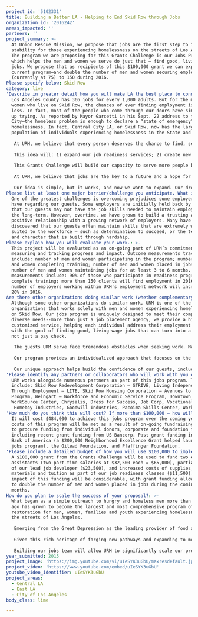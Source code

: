```yaml
---
project_id: '5102331'
title: Building a Better LA - Helping to End Skid Row through Jobs
organization_id: '2016242'
areas_impacted: ''
partners: ''
project_summary: >-
  At Union Rescue Mission, we propose that jobs are the first step to financial
  stability for those experiencing homelessness on the streets of Los Angeles.
  The program we are proposing for this Grants Challenge is our Jobs Program,
  which helps the men and women we serve do just that – find good, living wage
  jobs. We propose that as recipients of this $100,000 grant we can expand our
  current program—and double the number of men and women securing employment
  (currently at 75) to 150 during 2016.
Please specify below: Skid Row
category: live
'Describe in greater detail how you will make LA the best place to connect:': >-
  Los Angeles County has 366 jobs for every 1,000 adults. But for the men and
  women who live on Skid Row, the chances of ever finding employment is far
  less. In fact, most of the people who come through our doors have simply given
  up trying. As reported by Mayor Garcetti in his Sept. 22 address to the
  City—the homeless problem is enough to declare a “state of emergency” for
  homelessness. In fact, Central City LA, or Skid Row, now has the largest
  population of individuals experiencing homelessness in the State and Country.
   
   At URM, we believe that every person deserves the chance to find, secure and maintain employment to provide for themselves and their families. Over the last 18 months, URM piloted a Jobs Program to help guests prepare for, find and keep jobs. 156 men and women have found living-wage jobs through this project. Our idea is to double our annual goals for job placement over the next year. 
   
   This idea will: 1) expand our job readiness services; 2) create new opportunities to gain work experience and apprenticeships; and 3) build a robust network of employers and training partners to connect our guests with jobs. 
   
   This Grants Challenge will build our capacity to serve more people by hiring two part time employment assistants to join our team, allowing us to fuel further job placement and growth. Our team will work to expand opportunities for more guests to take part in skills training programs through our partners, access educational support from URM’s Learning Center, and receive coaching from our team. Additionally, our team will work alongside our corporate and business partners to expand our network of job placement and training partners—creating a vibrant networking tool for our men and women to use as they search for just the right job. We anticipate that as a result, over the next 12 months, we will place 150 men and women in jobs. 
   
   At URM, we believe that jobs are the key to a future and a hope for the more than 40,000 men and women who are currently experiencing homelessness on the streets of LA County. What better way to transform our city than to provide a tangible pathway from the streets, and from under the bridges, from cars and motels, from hopelessness and despair--through jobs. 
   
   Our idea is simple, but it works, and now we want to expand. Our dream for LA in 2050, is a place where everyone has the chance of a job, food, and a roof over their head.
Please list at least one major barrier/challenge you anticipate. What is your strategy for overcoming these obstacles?: >-
  One of the greatest challenges is overcoming prejudices some employers may
  have regarding our guests. Some employers are initially held back by beliefs
  that our guests may not have the job skills needed to maintain employment for
  the long-term. However, overtime, we have grown to build a trusting and
  positive relationship with a growing network of employers. Many have
  discovered that our guests often maintain skills that are extremely well
  suited to the workforce – such as determination to succeed, or the tenacity
  and character that is built through hardship.
Please explain how you will evaluate your work.: >-
  This project will be evaluated as an on-going part of URM’s commitment to
  measuring and tracking progress and impact. Outcome measurements tracked will
  include: number of men and women participating in the program; number of men
  and women completing training; number of men and women placed in jobs; and the
  number of men and women maintaining jobs for at least 3 to 6 months. Specific
  measurements include: 90% of those who participate in readiness program will
  complete training; more than 150 clients will find employment in 2016; the
  number of employers working within URM’s employment network will increase by
  20% in 2016.
Are there other organizations doing similar work (whether complementary or competitive)? What is unique about your proposed approach?: >-
  Although some other organizations do similar work, URM is one of the only
  organizations that works solely with men and women experiencing homelessness
  on Skid Row. Our jobs program is uniquely designed to meet their complex and
  diverse needs--more than just a job placement agency, we provide a highly
  customized service, helping each individual address their employment struggles
  with the goal of finding good, living-wage jobs that can turn into a career,
  not just a pay check. 
   
   The guests URM serve face tremendous obstacles when seeking work. Many are held back by complex problems that stem from a lack of education, neglect or poverty. Many have not completed high school—have very limited work experience, and lack the basic communication and job skills necessary to successfully find and keep a job. At least 75% of those we serve have criminal records making the task of finding work almost impossible in the current job climate. Others suffer from addictions and mental illness, making finding and keeping work an almost impossible task. 
   
   Our program provides an individualized approach that focuses on the following three steps: 1) job readiness (getting guests to a place where they can start looking for work – including education completion and basic works skills training programs, occupational and vocational skills assessments, and career counseling), 2) work experience (giving hard-to-place guests opportunities to be mentored and to get work experience to start building skills that can be used to find work out in the community), followed by: 3) job placement (helping to connect guests with jobs and work-place training in the community). 
   
   Our unique approach helps build the confidence of our guests, including a step-by-step job coaching process for preparing for and finding a job. Activities include occupational and vocational testing to match skills with employment opportunities, access to Employability Competency System to assess academic and cognitive potential of clients, linkage to technical and careers colleges for computer tech and vocational training opportunities, resume writing and/or cover letters as well as communicating with potential employers, access to vocational and occupational training, addressing barriers to employment (such as criminal records), assistance initiating the job search, preparation for and succeeding in an interview, job mentoring from URM corporate volunteers, and securing and keeping employment.
'Please identify any partners or collaborators who will work with you on this project. How much of the $100,000 grant award will each partner receive?': >-
  URM works alongside numerous partners as part of this jobs program. They
  include: Skid Row Redevelopment Corporation – STRIVE, Living Independently
  Through Employment – LITE, Skid Row Housing Corporation – Avenues to Work
  Program, Weingart – Workforce and Economic Service Program, Downtown
  WorkSource Center, Chrysalis, Dress for Success, Job Corp, Vocational Rehab,
   Homeboy Industries, Goodwill Industries, Pacoima Skills Center, WorkSource, Culinary Training Schools, LA Mission College. Employer Partners include: Norms, Toyota/Lexus, Porto Bakery, Southern Girl Bakery, Farmers Boys, Buffalo Wild Wing, Vons, and X-Lines Bowling Alley. If awarded, URM will be the sole recipient of grant funding.
'How much do you think this will cost? If more than $100,000 – how will you cover the additional costs?': >-
  It will cost $484,000 to achieve this jobs program over the coming year. Full
  costs of this program will be met as a result of on-going fundraising efforts
  to procure funding from individual donors, corporate and foundation funders,
  including recent grant funding from US Bancorp. Past grant funding includes
  Bank of America (a $200,000 Neighborhood Excellence Grant helped launch our
  jobs program), the Gilead Foundation, and Pfaffinger Foundation.
'Please include a detailed budget of how you will use $100,000 to implement this project.': >-
  A $100,000 grant from the Grants Challenge will be used to fund two employment
  assistants (two part-time salaries at $32,500 each = $65,000), partial funding
  of our lead job developer ($23,500), and increased costs of supplies,
  materials and tuition as part of our job readiness classes ($11,500). The
  impact of this funding will be considerable, with grant funding allowing URM
  to double the number of men and women placed in jobs during the coming 12
  months.
How do you plan to scale the success of your proposal?: >-
  What began as a simple outreach to hungry and homeless men more than 125 years
  ago has grown to become the largest and most comprehensive program of
  restoration for men, women, families and youth experiencing homelessness on
  the streets of Los Angeles. 
   
   Emerging from the Great Depression as the leading provider of food and shelter in Los Angeles, URM has continued provide bold leadership in its unwavering commitment to serving the most vulnerable in our city. URM was the first organization on Skid Row to open its doors to women, children and families; the first to open a transitional housing program specifically serving single mothers and their children; and the only rescue mission to allow families to stay together in family rooms, as opposed to being separated by age and sex. In this capacity, URM has become the established leader on Skid Row, leading the campaign to end homelessness on the streets of Los Angeles. 
   
   Given this rich heritage of forging new pathways and expanding to meet the needs of the population we serve, we are confident that the goals outlined in our program will be achieved within the 12 month timeline, doubling the number of men and women currently place jobs by the end of 2016. 
   
   Building our jobs team will allow URM to significantly scale our program, doubling the number of men and women served during the 12 month grant funding period. Given the critical importance that jobs play in restoring the futures of the men and women we serve, we plan to leverage this grant to attract more funding, building our capacity to grow the meet the increasing needs. Over time, we plan to scale the program to serve all guests who turn to us for help, achieving our ultimate goal of Building a Better LA -- by Helping to End Skid Row through Jobs.
year_submitted: 2015
project_image: 'https://img.youtube.com/vi/uIeSYK3uGbU/maxresdefault.jpg'
project_video: 'https://www.youtube.com/embed/uIeSYK3uGbU'
youtube_video_identifier: uIeSYK3uGbU
project_areas:
  - Central LA
  - East LA
  - City of Los Angeles
body_class: lime

---
```

